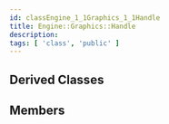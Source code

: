 ```yaml
---
id: classEngine_1_1Graphics_1_1Handle
title: Engine::Graphics::Handle
description: 
tags: [ 'class', 'public' ]
---
```


## Derived Classes

## Members
